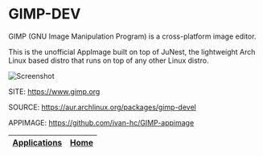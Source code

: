 # GIMP-DEV

 GIMP (GNU Image Manipulation Program) is a cross-platform image editor.

 This is the unofficial AppImage built on top of JuNest, the lightweight 
 Arch Linux based distro that runs on top of any other Linux distro.

 ![Screenshot](https://www.gimp.org/news/2020/11/06/gimp-2-99-2-released/gimp-2-99-2-overview.jpg)

 SITE: https://www.gimp.org

 SOURCE: https://aur.archlinux.org/packages/gimp-devel

 APPIMAGE: https://github.com/ivan-hc/GIMP-appimage

 | [Applications](https://portable-linux-apps.github.io/apps.html) | [Home](https://portable-linux-apps.github.io)
 | --- | --- |
